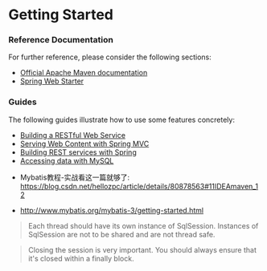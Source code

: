 # Getting Started

### Reference Documentation
For further reference, please consider the following sections:

* [Official Apache Maven documentation](https://maven.apache.org/guides/index.html)
* [Spring Web Starter](https://docs.spring.io/spring-boot/docs/{bootVersion}/reference/htmlsingle/#boot-features-developing-web-applications)

### Guides
The following guides illustrate how to use some features concretely:

* [Building a RESTful Web Service](https://spring.io/guides/gs/rest-service/)
* [Serving Web Content with Spring MVC](https://spring.io/guides/gs/serving-web-content/)
* [Building REST services with Spring](https://spring.io/guides/tutorials/bookmarks/)
* [Accessing data with MySQL](https://spring.io/guides/gs/accessing-data-mysql/)


- Mybatis教程-实战看这一篇就够了: https://blog.csdn.net/hellozpc/article/details/80878563#11IDEAmaven_12

- http://www.mybatis.org/mybatis-3/getting-started.html

> Each thread should have its own instance of SqlSession. Instances of SqlSession are not to be shared and are not thread safe.

> Closing the session is very important. You should always ensure that it's closed within a finally block.